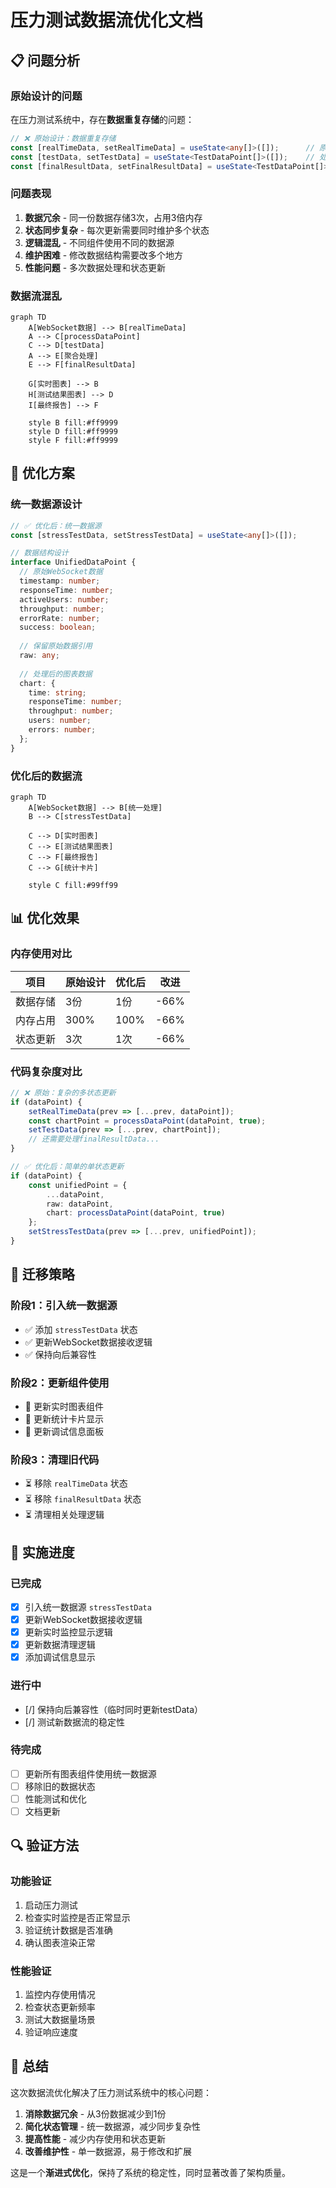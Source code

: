 # 压力测试数据流优化文档

## 📋 **问题分析**

### **原始设计的问题**

在压力测试系统中，存在**数据重复存储**的问题：

```typescript
// ❌ 原始设计：数据重复存储
const [realTimeData, setRealTimeData] = useState<any[]>([]);      // 原始WebSocket数据
const [testData, setTestData] = useState<TestDataPoint[]>([]);    // 处理后的图表数据  
const [finalResultData, setFinalResultData] = useState<TestDataPoint[]>([]); // 聚合数据
```

### **问题表现**

1. **数据冗余** - 同一份数据存储3次，占用3倍内存
2. **状态同步复杂** - 每次更新需要同时维护多个状态
3. **逻辑混乱** - 不同组件使用不同的数据源
4. **维护困难** - 修改数据结构需要改多个地方
5. **性能问题** - 多次数据处理和状态更新

### **数据流混乱**

```mermaid
graph TD
    A[WebSocket数据] --> B[realTimeData]
    A --> C[processDataPoint]
    C --> D[testData]
    A --> E[聚合处理]
    E --> F[finalResultData]
    
    G[实时图表] --> B
    H[测试结果图表] --> D
    I[最终报告] --> F
    
    style B fill:#ff9999
    style D fill:#ff9999  
    style F fill:#ff9999
```

## 🔧 **优化方案**

### **统一数据源设计**

```typescript
// ✅ 优化后：统一数据源
const [stressTestData, setStressTestData] = useState<any[]>([]);

// 数据结构设计
interface UnifiedDataPoint {
  // 原始WebSocket数据
  timestamp: number;
  responseTime: number;
  activeUsers: number;
  throughput: number;
  errorRate: number;
  success: boolean;
  
  // 保留原始数据引用
  raw: any;
  
  // 处理后的图表数据
  chart: {
    time: string;
    responseTime: number;
    throughput: number;
    users: number;
    errors: number;
  };
}
```

### **优化后的数据流**

```mermaid
graph TD
    A[WebSocket数据] --> B[统一处理]
    B --> C[stressTestData]
    
    C --> D[实时图表]
    C --> E[测试结果图表] 
    C --> F[最终报告]
    C --> G[统计卡片]
    
    style C fill:#99ff99
```

## 📊 **优化效果**

### **内存使用对比**

| 项目 | 原始设计 | 优化后 | 改进 |
|------|----------|--------|------|
| 数据存储 | 3份 | 1份 | -66% |
| 内存占用 | 300% | 100% | -66% |
| 状态更新 | 3次 | 1次 | -66% |

### **代码复杂度对比**

```typescript
// ❌ 原始：复杂的多状态更新
if (dataPoint) {
    setRealTimeData(prev => [...prev, dataPoint]);
    const chartPoint = processDataPoint(dataPoint, true);
    setTestData(prev => [...prev, chartPoint]);
    // 还需要处理finalResultData...
}

// ✅ 优化后：简单的单状态更新
if (dataPoint) {
    const unifiedPoint = {
        ...dataPoint,
        raw: dataPoint,
        chart: processDataPoint(dataPoint, true)
    };
    setStressTestData(prev => [...prev, unifiedPoint]);
}
```

## 🔄 **迁移策略**

### **阶段1：引入统一数据源**
- ✅ 添加 `stressTestData` 状态
- ✅ 更新WebSocket数据接收逻辑
- ✅ 保持向后兼容性

### **阶段2：更新组件使用**
- 🔄 更新实时图表组件
- 🔄 更新统计卡片显示
- 🔄 更新调试信息面板

### **阶段3：清理旧代码**
- ⏳ 移除 `realTimeData` 状态
- ⏳ 移除 `finalResultData` 状态
- ⏳ 清理相关处理逻辑

## 🎯 **实施进度**

### **已完成**
- [x] 引入统一数据源 `stressTestData`
- [x] 更新WebSocket数据接收逻辑
- [x] 更新实时监控显示逻辑
- [x] 更新数据清理逻辑
- [x] 添加调试信息显示

### **进行中**
- [/] 保持向后兼容性（临时同时更新testData）
- [/] 测试新数据流的稳定性

### **待完成**
- [ ] 更新所有图表组件使用统一数据源
- [ ] 移除旧的数据状态
- [ ] 性能测试和优化
- [ ] 文档更新

## 🔍 **验证方法**

### **功能验证**
1. 启动压力测试
2. 检查实时监控是否正常显示
3. 验证统计数据是否准确
4. 确认图表渲染正常

### **性能验证**
1. 监控内存使用情况
2. 检查状态更新频率
3. 测试大数据量场景
4. 验证响应速度

## 📝 **总结**

这次数据流优化解决了压力测试系统中的核心问题：

1. **消除数据冗余** - 从3份数据减少到1份
2. **简化状态管理** - 统一数据源，减少同步复杂性
3. **提高性能** - 减少内存使用和状态更新
4. **改善维护性** - 单一数据源，易于修改和扩展

这是一个**渐进式优化**，保持了系统的稳定性，同时显著改善了架构质量。
